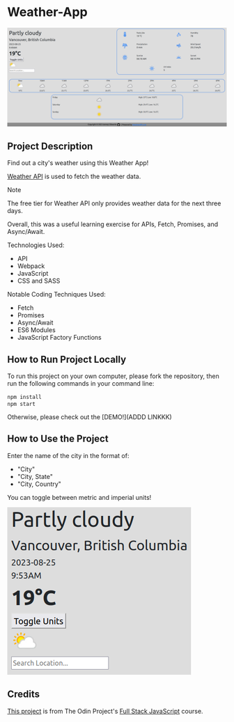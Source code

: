 # Weather-App

![Screenshot of the App Overview](/src/assets/screenshots/Weather_App_Showcase.png)



## Project Description

Find out a city's weather using this Weather App!

[Weather API](https://www.weatherapi.com/) is used to fetch the weather data.


> [!NOTE]
> The free tier for Weather API only provides weather data for the next three days.

Overall, this was a useful learning exercise for APIs, Fetch, Promises, and Async/Await.

Technologies Used:
- API
- Webpack
- JavaScript
- CSS and SASS

Notable Coding Techniques Used:
- Fetch
- Promises
- Async/Await
- ES6 Modules
- JavaScript Factory Functions

## How to Run Project Locally

To run this project on your own computer, please fork the repository, then run the following commands in your command line:
```
npm install
npm start
```

Otherwise, please check out the [DEMO!](ADDD LINKKK)

## How to Use the Project

Enter the name of the city in the format of:
- "City"
- "City, State"
- "City, Country"

You can toggle between metric and imperial units!

![Screenshot of primary user interface](/src/assets/screenshots/Weather_App_Enter_Location.png)


## Credits

[This project](https://www.theodinproject.com/lessons/node-path-javascript-weather-app) is from The Odin Project's [Full Stack JavaScript](https://www.theodinproject.com/paths/full-stack-javascript) course.